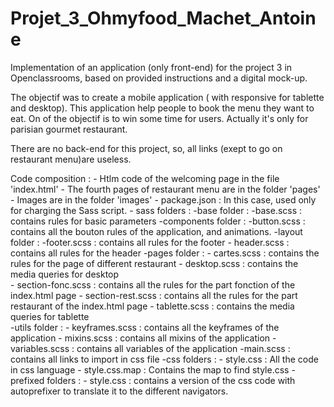# Projet_3_Ohmyfood_Machet_Antoine


Implementation of an application (only front-end) for the project 3 in Openclassrooms, based on provided instructions and a digital mock-up.

The objectif was to create a mobile application ( with responsive for tablette and desktop). This application help people to book the menu they want to eat. On of the objectif is to win some time for users. Actually it's only for parisian gourmet restaurant.


There are no back-end for this project, so, all links (exept to go on restaurant menu)are useless.

Code composition :
    - Htlm code of the welcoming page in the file 'index.html'
    - The fourth pages of restaurant menu are in the folder 'pages'
    - Images are in the folder 'images'
    - package.json : In this case, used only for charging the Sass script.
    - sass folders : -base folder : -base.scss : contains rules for basic parameters
                    -components folder : -button.scss : contains all the bouton rules of the application, and animations.
                    -layout folder : -footer.scss : contains all rules for the footer
                                    - header.scss : contains all rules for the header
                    -pages folder : - cartes.scss : contains the rules for the page of different restaurant
                                    - desktop.scss : contains the media queries for desktop    
                                    - section-fonc.scss : contains all the rules for the part fonction of the index.html page
                                    - section-rest.scss : contains all the rules for the part restaurant of the index.html page
                                    - tablette.scss : contains the media queries for tablette                                
                    -utils folder : - keyframes.scss : contains all the keyframes of the application
                                    - mixins.scss : contains all mixins of the application
                                    - variables.scss : contains all variables of the application
                    -main.scss : contains all links to import in css file
    -css folders : - style.css : All the code in css language
                    - style.css.map : Contains the map to find style.css
    - prefixed folders : - style.css : contains a version of the css code with autoprefixer to translate it to the different navigators.